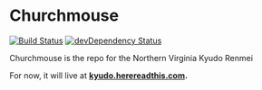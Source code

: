 Churchmouse
===========

[![Build Status](https://secure.travis-ci.org/herereadthis/churchmouse.svg?branch=master)](http://travis-ci.org/herereadthis/churchmouse)
[![devDependency Status](https://david-dm.org/herereadthis/churchmouse/dev-status.svg)](https://david-dm.org/herereadthis/churchmouse#info=devDependencies)

Churchmouse is the repo for the Northern Virginia Kyudo Renmei

For now, it will live at **[kyudo.herereadthis.com](http://kyudo.herereadthis.com/).**
